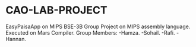 # CAO-LAB-PROJECT
EasyPaisaApp on MIPS
BSE-3B
Group Project on MIPS assembly language.
Executed on Mars Compiler.
Group Members: 
-Hamza. 
-Sohail. 
-Rafi. 
-Hannan.
